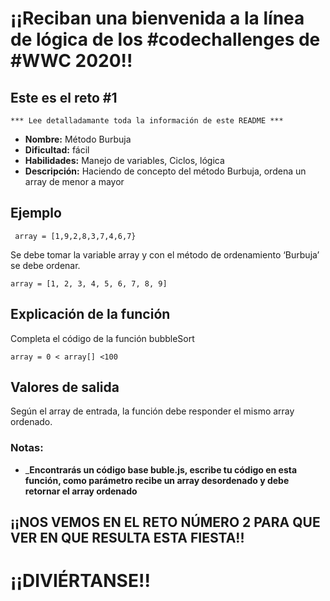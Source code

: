 
# ¡¡Reciban una bienvenida a la línea de lógica de los #codechallenges de #WWC 2020!!

## Este es el reto #1

    *** Lee detalladamante toda la información de este README ***

- **Nombre:**  Método Burbuja
- **Dificultad:** fácil
- **Habilidades:** Manejo de variables, Ciclos, lógica
- **Descripción:** 
Haciendo de concepto del método Burbuja, ordena un array de menor a mayor

## Ejemplo
``` array = [1,9,2,8,3,7,4,6,7}```

Se debe tomar la variable array y con el método de ordenamiento ‘Burbuja’ se debe ordenar.

```array = [1, 2, 3, 4, 5, 6, 7, 8, 9]```

## Explicación de la función

Completa el código de la función bubbleSort

  

```array = 0 < array[] <100```

  

## Valores de salida

Según el array de entrada, la función debe responder el mismo array ordenado.

### Notas:
  * _**Encontrarás un código base buble.js, escribe tu código en esta función, como parámetro recibe un array desordenado y debe retornar el array ordenado**


## ¡¡NOS VEMOS EN EL RETO NÚMERO 2 PARA QUE VER EN QUE RESULTA ESTA FIESTA!! 
# ¡¡DIVIÉRTANSE!!
